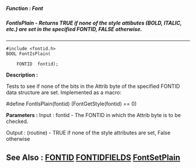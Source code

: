 ##### Function : Font
##### FontIsPlain - Returns TRUE if none of the style attibutes (BOLD, ITALIC, etc.) are set in the specified FONTID, FALSE otherwise.
---
```
#include <fontid.h>
BOOL FontIsPlain(

	FONTID  fontid);
```
**Description :**

Tests to see if none of the bits in the Attrib byte of the specified FONTID 
data structure are set.  Implemented as a macro:

#define FontIsPlain(fontid) (FontGetStyle(fontid) == 0)

**Parameters :**
Input :
fontid  -  The FONTID in which the Attrib byte is to be checked.

Output :
(routine)  -  TRUE if none of the style attributes are set, False otherwise



**See Also :**
[FONTID](/reference/Data/FONTID)
[FONTIDFIELDS](/reference/Data/FONTIDFIELDS)
[FontSetPlain](/reference/Func/FontSetPlain)
---
